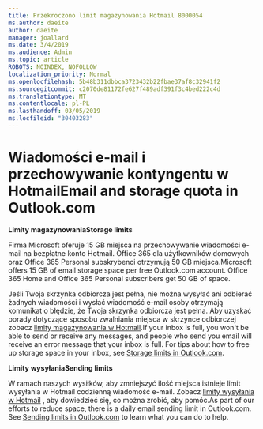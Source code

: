 ```yaml
---
title: Przekroczono limit magazynowania Hotmail 8000054
ms.author: daeite
author: daeite
manager: joallard
ms.date: 3/4/2019
ms.audience: Admin
ms.topic: article
ROBOTS: NOINDEX, NOFOLLOW
localization_priority: Normal
ms.openlocfilehash: 5b48b311dbbca3723432b22fbae37af8c32941f2
ms.sourcegitcommit: c2070de81172fe627f489adf391f3c4bed222c4d
ms.translationtype: MT
ms.contentlocale: pl-PL
ms.lasthandoff: 03/05/2019
ms.locfileid: "30403283"
---
```

# <a name="email-and-storage-quota-in-outlookcom"></a><span data-ttu-id="e7e09-102">Wiadomości e-mail i przechowywanie kontyngentu w Hotmail</span><span class="sxs-lookup"><span data-stu-id="e7e09-102">Email and storage quota in Outlook.com</span></span>

<span data-ttu-id="e7e09-103">**Limity magazynowania**</span><span class="sxs-lookup"><span data-stu-id="e7e09-103">**Storage limits**</span></span>

<span data-ttu-id="e7e09-p101">Firma Microsoft oferuje 15 GB miejsca na przechowywanie wiadomości e-mail na bezpłatne konto Hotmail. Office 365 dla użytkowników domowych oraz Office 365 Personal subskrybenci otrzymują 50 GB miejsca.</span><span class="sxs-lookup"><span data-stu-id="e7e09-p101">Microsoft offers 15 GB of email storage space per free Outlook.com account. Office 365 Home and Office 365 Personal subscribers get 50 GB of space.</span></span>
  
<span data-ttu-id="e7e09-p102">Jeśli Twoja skrzynka odbiorcza jest pełna, nie można wysyłać ani odbierać żadnych wiadomości i wysłać wiadomość e-mail osoby otrzymają komunikat o błędzie, że Twoja skrzynka odbiorcza jest pełna. Aby uzyskać porady dotyczące sposobu zwalniania miejsca w skrzynce odbiorczej zobacz [limity magazynowania w Hotmail](https://go.microsoft.com/fwlink/p/?linkid=2001900&amp;clcid=0x409).</span><span class="sxs-lookup"><span data-stu-id="e7e09-p102">If your inbox is full, you won't be able to send or receive any messages, and people who send you email will receive an error message that your inbox is full. For tips about how to free up storage space in your inbox, see [Storage limits in Outlook.com](https://go.microsoft.com/fwlink/p/?linkid=2001900&amp;clcid=0x409).</span></span>

<span data-ttu-id="e7e09-108">**Limity wysyłania**</span><span class="sxs-lookup"><span data-stu-id="e7e09-108">**Sending limits**</span></span>

<span data-ttu-id="e7e09-p103">W ramach naszych wysiłków, aby zmniejszyć ilość miejsca istnieje limit wysyłania w Hotmail codzienną wiadomość e-mail. Zobacz [limity wysyłania w Hotmail](https://support.office.com/article/279ee200-594c-40f0-9ec8-bb6af7735c2e) , aby dowiedzieć się, co można zrobić, aby pomóc.</span><span class="sxs-lookup"><span data-stu-id="e7e09-p103">As part of our efforts to reduce space, there is a daily email sending limit in Outlook.com. See [Sending limits in Outlook.com](https://support.office.com/article/279ee200-594c-40f0-9ec8-bb6af7735c2e) to learn what you can do to help.</span></span>